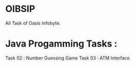 # OIBSIP
All Task of Oasis Infobyte.
# Java Progamming Tasks :
Task 02 : Number Guessing Game
Task 03 : ATM Interface

